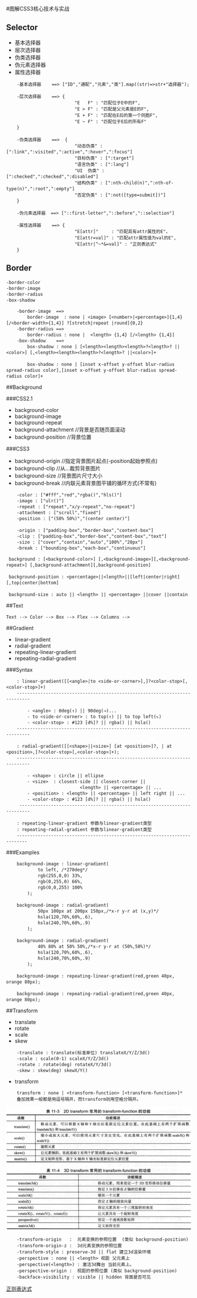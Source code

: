 #图解CSS3核心技术与实战

## Selector

* 基本选择器
* 层次选择器
* 伪类选择器
* 伪元素选择器
* 属性选择器

```
	-基本选择器    ==> ["ID","通配","元素","类"].map((str)=>str+"选择器");

	-层次选择器    ==> {
						  "E   F" : "匹配位于E中的F",
						  "E > F" : "匹配是父元素是E的F",
						  "E + F" : "匹配在E后的第一个同胞F",
						  "E ~ F" : "匹配位于E后的所有F"
    }

	-伪类选择器    ==>  {
						  "动态伪类" : [":link",":visited",":active",":hover",":focus"]
						  "目标伪类" : [":target"]
						  "语言伪类" : [":lang"]
						  "UI  伪类" : [":checked",":checked",":disabled"]
						  "结构伪类" : [":nth-child(n)",":nth-of-type(n)",":root",":empty"]
						  "否定伪类" : [":not([type=submit])"]
	}

	-伪元素选择器  ==> ["::first-letter","::before","::selection"]

	-属性选择器    ==> {
						  "E[attr]"     : "匹配具有attr属性的E"，
						  "E[attr=val]" : "匹配attr属性值为val的E",
						  "E[attr|^~*&=val]" : "正则表达式"
	}
```

## Border

	-border-color
	-border-image
	-border-radius
	-box-shadow

```
	-border-image  ==>
		border-image  : none | <image> [<number>|<percentage>]{1,4} [/<border-width>{1,4}] ?[stretch|repeat |round]{0,2} 
	-border-radius ==>			
		border-radius : none | 	<length> {1,4} [/<length> {1,4}]
	-box-shadow    ==> 
		box-shadow : none | [<length><length><length>?<length>? ||<color>] [,<length><length><length>?<length>? ||<color>]+

		box-shadow : none | [inset x-offset y-offset blur-radius spread-radius color],[inset x-offset y-offset blur-radius spread-radius color]+
```

##Background 

###CSS2.1
* background-color
* background-image 
* background-repeat 
* background-attachment   //背景是否随页面滚动
* background-position     //背景位置

###CSS3
* background-origin  //指定背景图片起点(-position起始参照点)
* background-clip    //从...裁剪背景图片
* background-size    //背景图片尺寸大小
* background-break   //内联元素背景图平铺的循环方式(不常有)

```
	-color : ["#fff","red","rgba()","hls()"]
	-image : ["ulr()"]
	-repeat : ["repeat","x/y-repeat","no-repeat"]
	-attachment : ["scroll","fixed"]
	-position : ["(50% 50%)","(center center)"]

	-origin : ["padding-box","border-box","content-box"]
	-clip : ["padding-box","border-box","content-box","text"]
	-size : ["cover","contain","auto","100%","20px"]
	-break : ["bounding-box","each-box","continuous"]

```

```
 background : [<background-color>] [,<background-image>][,<background-repeat>] [,background-attachment][,background-position]

 background-position : <percentage>||<length>||[left|center|right] [,top|center|bottom]

 background-size : auto || <length> || <percentage> ||cover ||contain
```

##Text
```
Text --> Color --> Box --> Flex --> Columns --> 
```

##Gradient

* linear-gradient
* radial-gradient
* repeating-linear-gradient
* repeating-radial-gradient

###Syntax
```
    : linear-gradient([[<angle>|to <side-or-corner>],]?<color-stop>[,<color-stop>]+)
	---------------------------------------------------------------------------

		- <angle> : 0deg(↑) || 90deg(→)...
		- to <side-or-corner> : to top(↑) || to top left(↖)
		- <color-stop> : #123 [d%]? || rgba() || hsla()
	---------------------------------------------------------------------------

    : radial-gradient([[<shape>||<size>] [at <position>]?, | at <position>,]?<color-stop>[,<color-stop>]+);
    ---------------------------------------------------------------------------

		- <shape> : circle || ellipse
		- <size>  : closest-side || closest-corner || 
							<length> || <percentage> || ...
		- <position> : <length> || <percentage> || left right || ... 
		- <color-stop> : #123 [d%]? || rgba() || hsla()
	 --------------------------------------------------------------------------
	
	: repeating-linear-gradient 参数与linear-gradient类型
	: repeating-radial-gradient 参数与linear-gradient类型
	--------------------------------------------------------------------------
```

###Examples
```
	background-image : linear-gradient(
			to left, /*270deg*/
			rgb(255,0,0) 33%,
			rgb(0,255,0) 66%,
			rgb(0,0,255) 100%
		); 

	background-image : radial-gradient(
			50px 100px at 200px 150px,/*x-r y-r at (x,y)*/
			hsla(120,70%,60%,.6),
			hsla(240,70%,60%,.9)
		);

	background-image : radial-gradient(
			40% 80% at 50% 50%,/*x-r y-r at (50%,50%)*/
			hsla(120,70%,60%,.6),
			hsla(240,70%,60%,.9)
		);
	
	background-image : repeating-linear-gradient(red,green 40px, orange 80px);

	background-image : repeating-radial-gradient(red,green 40px, orange 80px);
```

##Transform

* translate
* rotate
* scale
* skew

```
	-translate : translate(标准单位) translateX/Y/Z/3d()
	-scale : scale(0-1) scaleX/Y/Z/3d()
	-rotate : rotate(deg) rotateX/Y/3d()
	-skew : skew(deg) skewX/Y()
```

* transform

```
	transform : none | <transform-function> [<transform-function>]* 
	叠加效果一般都是用逗号隔开，而transform则用空格分隔开。
```
![transform-function](./images/transform-function.jpg)

```
	-transform-origin   :  元素变换的参照位置  (类似 background-position)
	-transform-origin-z :  3d元素变换的参照位置
	-transform-style : preserve-3d || flat 建立3d渲染环境
	-perspective : none || <length> 视距 父元素上
	-perspective(<length>) : 激活3d舞台 当前元素上。
	-perspective-origin :  视距的参照位置 (类似 background-position)
	-backface-visibility : visible || hidden 背面是否可见 
```



[正则表达式](http://www.cnblogs.com/deerchao/archive/2006/08/24/zhengzhe30fengzhongjiaocheng.html)